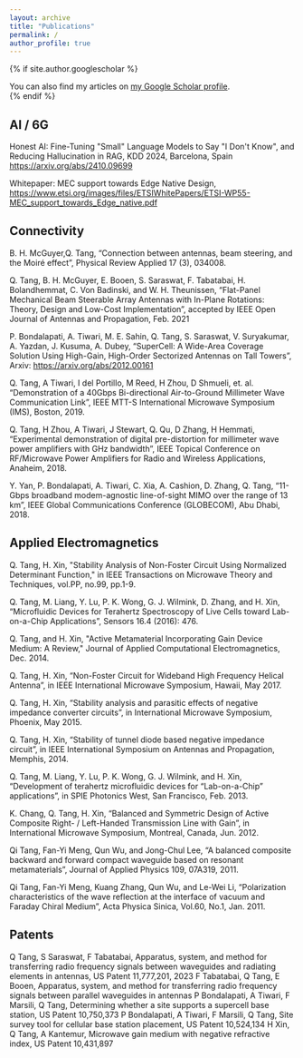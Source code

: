 ```yaml
---
layout: archive
title: "Publications"
permalink: /
author_profile: true
---
```

{% if site.author.googlescholar %}
  <div class="wordwrap">You can also find my articles on <a href="{{site.author.googlescholar}}">my Google Scholar profile</a>.</div>
{% endif %}

AI / 6G
---
Honest AI: Fine-Tuning "Small" Language Models to Say "I Don't Know", and Reducing Hallucination in RAG, KDD 2024, Barcelona, Spain https://arxiv.org/abs/2410.09699

Whitepaper: MEC support towards Edge Native Design, https://www.etsi.org/images/files/ETSIWhitePapers/ETSI-WP55-MEC_support_towards_Edge_native.pdf

Connectivity
---

B. H. McGuyer,Q. Tang, “Connection between antennas, beam steering, and the Moiré effect”, Physical Review Applied 17 (3), 034008.

Q. Tang, B. H. McGuyer, E. Booen, S. Saraswat, F. Tabatabai, H. Bolandhemmat, C. Von Badinski, and W. H. Theunissen, “Flat-Panel Mechanical Beam Steerable Array Antennas with In-Plane Rotations: Theory, Design and Low-Cost Implementation”, accepted by IEEE Open Journal of Antennas and Propagation, Feb. 2021

P. Bondalapati, A. Tiwari, M. E. Sahin, Q. Tang, S. Saraswat, V. Suryakumar, A. Yazdan, J. Kusuma, A. Dubey, “SuperCell: A Wide-Area Coverage Solution Using High-Gain, High-Order Sectorized Antennas on Tall Towers”, Arxiv: https://arxiv.org/abs/2012.00161

Q. Tang, A Tiwari, I del Portillo, M Reed, H Zhou, D Shmueli, et. al. “Demonstration of a 40Gbps Bi-directional Air-to-Ground Millimeter Wave Communication Link”, IEEE MTT-S International Microwave Symposium (IMS), Boston, 2019. 

Q. Tang, H Zhou, A Tiwari, J Stewart, Q. Qu, D Zhang, H Hemmati, “Experimental demonstration of digital pre-distortion for millimeter wave power amplifiers with GHz bandwidth”, IEEE Topical Conference on RF/Microwave Power Amplifiers for Radio and Wireless Applications, Anaheim, 2018. 

Y. Yan, P. Bondalapati, A. Tiwari, C. Xia, A. Cashion, D. Zhang, Q. Tang, “11-Gbps broadband modem-agnostic line-of-sight MIMO over the range of 13 km”, IEEE Global Communications Conference (GLOBECOM), Abu Dhabi, 2018. 

Applied Electromagnetics
---
Q. Tang, H. Xin, "Stability Analysis of Non-Foster Circuit Using Normalized Determinant Function," in IEEE Transactions on Microwave Theory and Techniques, vol.PP, no.99, pp.1-9.

Q. Tang, M. Liang, Y. Lu, P. K. Wong, G. J. Wilmink, D. Zhang, and H. Xin, “Microfluidic Devices for Terahertz Spectroscopy of Live Cells toward Lab-on-a-Chip Applications”, Sensors 16.4 (2016): 476.

Q. Tang, and H. Xin, "Active Metamaterial Incorporating Gain Device Medium: A Review," Journal of Applied Computational Electromagnetics, Dec. 2014.

Q. Tang, H. Xin, “Non-Foster Circuit for Wideband High Frequency Helical Antenna”, in IEEE International Microwave Symposium, Hawaii, May 2017.

Q. Tang, H. Xin, “Stability analysis and parasitic effects of negative impedance converter circuits”, in International Microwave Symposium, Phoenix, May 2015.

Q. Tang, H. Xin, “Stability of tunnel diode based negative impedance circuit”, in IEEE International Symposium on Antennas and Propagation, Memphis, 2014.

Q. Tang, M. Liang, Y. Lu, P. K. Wong, G. J. Wilmink, and H. Xin, “Development of terahertz microfluidic devices for “Lab-on-a-Chip” applications”, in SPIE Photonics West, San Francisco, Feb. 2013.

K. Chang, Q. Tang, H. Xin, “Balanced and Symmetric Design of Active Composite Right- / Left-Handed Transmission Line with Gain”, in International Microwave Symposium, Montreal, Canada, Jun. 2012.

Qi Tang, Fan-Yi Meng, Qun Wu, and Jong-Chul Lee, “A balanced composite backward and forward compact waveguide based on resonant metamaterials”, Journal of Applied Physics 109, 07A319, 2011.

Qi Tang, Fan-Yi Meng, Kuang Zhang, Qun Wu, and Le-Wei Li, “Polarization characteristics of the wave reflection at the interface of vacuum and Faraday Chiral Medium”, Acta Physica Sinica, Vol.60, No.1, Jan. 2011.

Patents
---
Q Tang, S Saraswat, F Tabatabai, Apparatus, system, and method for transferring radio frequency signals between waveguides and radiating elements in antennas, US Patent 11,777,201, 2023
F Tabatabai, Q Tang, E Booen, Apparatus, system, and method for transferring radio frequency signals between parallel waveguides in antennas
P Bondalapati, A Tiwari, F Marsili, Q Tang, Determining whether a site supports a supercell base station, US Patent 10,750,373
P Bondalapati, A Tiwari, F Marsili, Q Tang, Site survey tool for cellular base station placement, US Patent 10,524,134
H Xin, Q Tang, A Kantemur, Microwave gain medium with negative refractive index, US Patent 10,431,897